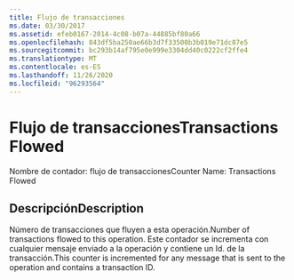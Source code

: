 ```yaml
---
title: Flujo de transacciones
ms.date: 03/30/2017
ms.assetid: efeb0167-2014-4c08-b07a-44885bf80a66
ms.openlocfilehash: 843df5ba250ae66b3d7f33500b3b019e71dc87e5
ms.sourcegitcommit: bc293b14af795e0e999e3304dd40c0222cf2ffe4
ms.translationtype: MT
ms.contentlocale: es-ES
ms.lasthandoff: 11/26/2020
ms.locfileid: "96293564"
---
```

# <a name="transactions-flowed"></a><span data-ttu-id="be61a-102">Flujo de transacciones</span><span class="sxs-lookup"><span data-stu-id="be61a-102">Transactions Flowed</span></span>

<span data-ttu-id="be61a-103">Nombre de contador: flujo de transacciones</span><span class="sxs-lookup"><span data-stu-id="be61a-103">Counter Name: Transactions Flowed</span></span>  
  
## <a name="description"></a><span data-ttu-id="be61a-104">Descripción</span><span class="sxs-lookup"><span data-stu-id="be61a-104">Description</span></span>  

 <span data-ttu-id="be61a-105">Número de transacciones que fluyen a esta operación.</span><span class="sxs-lookup"><span data-stu-id="be61a-105">Number of transactions flowed to this operation.</span></span> <span data-ttu-id="be61a-106">Este contador se incrementa con cualquier mensaje enviado a la operación y contiene un Id. de la transacción.</span><span class="sxs-lookup"><span data-stu-id="be61a-106">This counter is incremented for any message that is sent to the operation and contains a transaction ID.</span></span>
